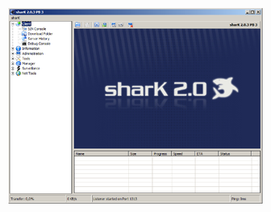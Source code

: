 ![Screenshot](https://raw.githubusercontent.com/Cryakl/Ultimate-RAT-Collection/refs/heads/main/Shark/sharK%202.0.3%20PB3/Screenshot.png)
